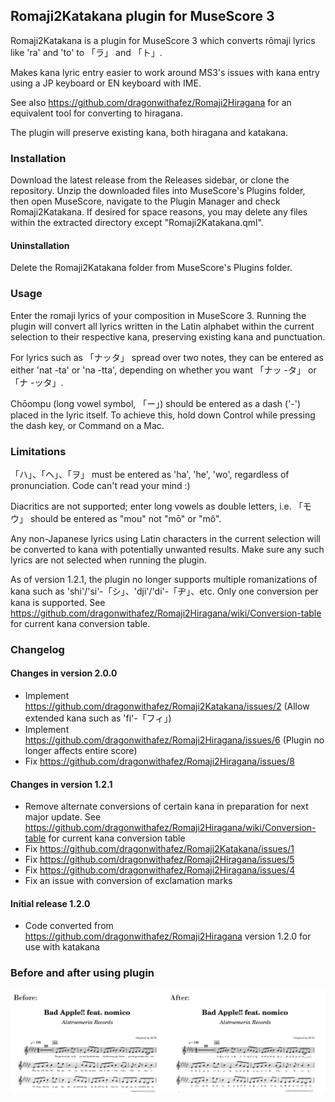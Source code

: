 ## Romaji2Katakana plugin for MuseScore 3
Romaji2Katakana is a plugin for MuseScore 3 which converts rōmaji lyrics like 'ra' and 'to' to 「ラ」 and 「ト」.

Makes kana lyric entry easier to work around MS3's issues with kana entry using a JP keyboard or EN keyboard with IME.

See also https://github.com/dragonwithafez/Romaji2Hiragana for an equivalent tool for converting to hiragana.

The plugin will preserve existing kana, both hiragana and katakana.

### Installation
Download the latest release from the Releases sidebar, or clone the repository. Unzip the downloaded files into MuseScore's Plugins folder, then open MuseScore, navigate to the Plugin Manager and check Romaji2Katakana. If desired for space reasons, you may delete any files within the extracted directory except "Romaji2Katakana.qml".

#### Uninstallation
Delete the Romaji2Katakana folder from MuseScore's Plugins folder.

### Usage
Enter the romaji lyrics of your composition in MuseScore 3. Running the plugin will convert all lyrics written in the Latin alphabet within the current selection to their respective kana, preserving existing kana and punctuation.

For lyrics such as 「ナッタ」 spread over two notes, they can be entered as either 'nat -ta' or 'na -tta', depending on whether you want 「ナッ -タ」 or 「ナ -ッタ」.

Chōompu (long vowel symbol, 「ー」) should be entered as a dash ('-') placed in the lyric itself. To achieve this, hold down Control while pressing the dash key, or Command on a Mac.

### Limitations
「ハ」、「ヘ」、「ヲ」 must be entered as 'ha', 'he', 'wo', regardless of pronunciation. Code can't read your mind :)

Diacritics are not supported; enter long vowels as double letters, i.e. 「モウ」 should be entered as "mou" not "mō" or "mô".

Any non-Japanese lyrics using Latin characters in the current selection will be converted to kana with potentially unwanted results. Make sure any such lyrics are not selected when running the plugin.

As of version 1.2.1, the plugin no longer supports multiple romanizations of kana such as 'shi'/'si'-「シ」、'dji'/'di'-「ヂ」、etc. Only one conversion per kana is supported. See https://github.com/dragonwithafez/Romaji2Hiragana/wiki/Conversion-table for current kana conversion table.

### Changelog

#### Changes in version 2.0.0

- Implement https://github.com/dragonwithafez/Romaji2Katakana/issues/2 (Allow extended kana such as 'fi'-「フィ」)
- Implement https://github.com/dragonwithafez/Romaji2Hiragana/issues/6 (Plugin no longer affects entire score)
- Fix https://github.com/dragonwithafez/Romaji2Hiragana/issues/8

#### Changes in version 1.2.1
- Remove alternate conversions of certain kana in preparation for next major update. See https://github.com/dragonwithafez/Romaji2Hiragana/wiki/Conversion-table for current kana conversion table
- Fix https://github.com/dragonwithafez/Romaji2Katakana/issues/1
- Fix https://github.com/dragonwithafez/Romaji2Hiragana/issues/5
- Fix https://github.com/dragonwithafez/Romaji2Hiragana/issues/4
- Fix an issue with conversion of exclamation marks

#### Initial release 1.2.0
- Code converted from https://github.com/dragonwithafez/Romaji2Hiragana version 1.2.0 for use with katakana

### Before and after using plugin
![image](before_after.png)

